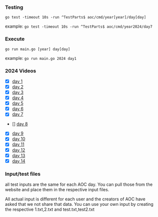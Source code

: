 ### Testing
`go test -timeout 10s -run ^TestParts$ aoc/cmd/year[year]/day[day]`

example: `go test -timeout 10s -run ^TestParts$ aoc/cmd/year2024/day7`

### Execute 

`go run main.go [year] day[day]`

example: `go run main.go 2024 day1`

### 2024 Videos
- [x] [day 1](https://youtube.com/live/UlF4M-3Hl5I)
- [x] [day 2](https://youtube.com/live/ApUneegC-fA)
- [x] [day 3](https://youtube.com/live/WA8wsAWdOCk)
- [x] [day 4](https://youtube.com/live/_COQcimvzlM)
- [x] [day 5](https://youtube.com/live/6Axq4WqWYWY)
- [x] [day 6](https://youtube.com/live/q0eMajIoqos)
- [x] [day 7](https://youtube.com/live/hY6XBihfJXs)
- [] [day 8](https://youtu.be/c-m_O1-TUTM)
- [x] [day 9](https://studio.youtube.com/video/0FFQMkYZQxY/edit)
- [x] [day 10](https://www.youtube.com/live/gp8LH3bWp_s?t=848s)
- [x] [day 11](https://youtube.com/live/-EWPxDpUSDM)
- [x] [day 12](https://youtube.com/live/ZkbuyA409Lw)
- [x] [day 13](https://www.youtube.com/live/X0qo-kgwH4s?t=9815s)
- [x] [day 14](https://youtube.com/live/mEhYUjdOEVw)

### Input/test files
all test inputs are the same for each AOC day. You can pull those from the website and place them in the respective input files.

All actual input is different for each user and the creators of AOC have asked that we not share that data. You can use your own input by creating the respective 1.txt,2.txt and test.txt,test2.txt